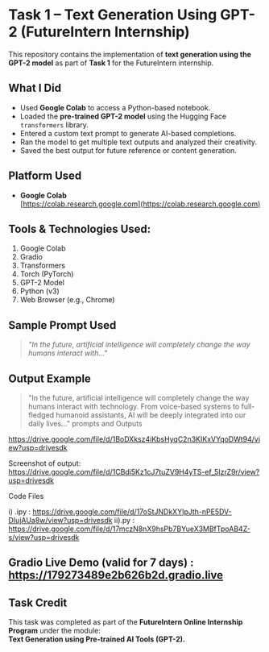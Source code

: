 # Task 1 – Text Generation Using GPT-2 (FutureIntern Internship)

This repository contains the implementation of **text generation using the GPT-2 model** as part of **Task 1** for the FutureIntern internship.

## What I Did

- Used **Google Colab** to access a Python-based notebook.
- Loaded the **pre-trained GPT-2 model** using the Hugging Face `transformers` library.
- Entered a custom text prompt to generate AI-based completions.
- Ran the model to get multiple text outputs and analyzed their creativity.
- Saved the best output for future reference or content generation.

## Platform Used

- **Google Colab**  
  [https://colab.research.google.com](https://colab.research.google.com)

## Tools & Technologies Used:

1. Google Colab  
2. Gradio  
3. Transformers  
4. Torch (PyTorch)  
5. GPT-2 Model  
6. Python (v3)  
7. Web Browser (e.g., Chrome)  


## Sample Prompt Used

> *"In the future, artificial intelligence will completely change the way humans interact with..."*

## Output Example

> "In the future, artificial intelligence will completely change the way humans interact with technology. From voice-based systems to full-fledged humanoid assistants, AI will be deeply integrated into our daily lives..."
> prompts and Outputs 

https://drive.google.com/file/d/1BoDXksz4iKbsHyqC2n3KIKxVYqoDWt94/view?usp=drivesdk

Screenshot of output: https://drive.google.com/file/d/1CBdi5Kz1cJ7tuZV9H4yTS-ef_5IzrZ9r/view?usp=drivesdk


Code Files

i) .ipy : https://drive.google.com/file/d/17oStJNDkXYIpJth-nPE5DV-DIujAUa8w/view?usp=drivesdk
ii).py : https://drive.google.com/file/d/17mczN8nX9hsPb7BYueX3MBfTpoAB4Z-s/view?usp=drivesdk

## Gradio Live Demo (valid for 7 days) : https://179273489e2b626b2d.gradio.live
## Task Credit

This task was completed as part of the **FutureIntern Online Internship Program** under the module:  
**Text Generation using Pre-trained AI Tools (GPT-2).**
